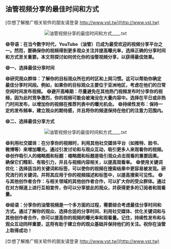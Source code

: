 ## **油管视频分享的最佳时间和方式**

[😍想了解推广相关软件的朋友请登录 http://www.vst.tw](http://www.vst.tw)

 <center><img src="https://vst.tw/MP4/tuiguang/png/5.png" alt="油管视频分享的最佳时间和方式____.txt"></center>

**😄导语：在当今数字时代，YouTube（油管）已成为最受欢迎的视频分享平台之一。然而，要确保你的视频得到更多观众关注并提高曝光率，选择正确的分享时间和方式至关重要。本文将探讨如何优化你的油管视频分享，以获得最佳效果。**

**😄一、选择最佳分享时间**

**😄研究观众群体：了解你的目标观众所在的时区和上网习惯。这可以帮助你确定最佳分享时间段。例如，如果你的目标观众主要位于亚洲地区，考虑在他们的日常空闲时间发布视频。**
**😄避开高峰期：尽量避免在其他热门视频发布时分享你的视频，因为此时竞争激烈，你的视频可能会被淹没在大量内容中。选择在平日或非热门时间发布，以增加你的视频在推荐列表中的曝光机会。**
**😄持续性发布：保持一定的发布频率，建立观众的期待感，并且将你的频道保持在他们的注意力范围内。**

**😄二、选择最佳分享方式**

 <center><img src="https://vst.tw/MP4/tuiguang/png/7.png" alt="油管视频分享的最佳时间和方式____.txt"></center>

**😄利用社交媒体：在分享你的视频时，利用其他社交媒体平台（如推特、脸书、微博等）来增加曝光。通过引发讨论和与观众互动，吸引更多人来观看你的视频。**
**😄创作吸引人的缩略图和标题：缩略图和标题是吸引观众点击观看的重要因素。确保它们精彩、有吸引力，并且与视频内容相关，以提高观看率。**
**😄使用关键词优化：选择适当的关键词和标签，可以使你的视频在搜索结果中更容易被发现。研究流行的关键词，并将其应用于你的视频描述和标签中，以提高搜索可见性。**
**😄与其他创作者合作：与相关领域的其他创作者合作，可以扩大你的受众群体。通过在对方频道上进行互相宣传，你可以分享彼此的观众，并获得更多的订阅者和观看量。**

**😄结语：分享你的油管视频是一个多方面的过程，需要综合考虑最佳分享时间和方式。通过了解你的观众、选择合适的分享时间、利用社交媒体、优化关键词和与其他创作者合作，你可以提高你的视频的曝光率和观看量。记住，持续性发布和与观众互动同样重要，这将有助于建立你的观众基础并保持他们的关注。祝你在油管上取得成功！**

[😍想了解推广相关软件的朋友请登录 http://www.vst.tw](http://www.vst.tw)



